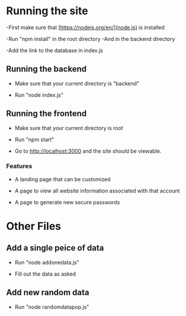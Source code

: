 # Running the site

-First make sure that [https://nodejs.org/en/](node.js) is installed

-Run "npm install" in the root directory
  -And in the backend directory

-Add the link to the database in index.js

## Running the backend

- Make sure that your current directory is "backend"

- Run "node index.js"

## Running the frontend

- Make sure that your current directory is root

- Run "npm start"

- Go to [http://localhost:3000](http://localhost:3000) and the site should be viewable.


### Features

- A landing page that can be customized

- A page to view all website information associated with that account

- A page to generate new secure passwords


# Other Files

## Add a single peice of data

- Run "node addonedata.js"

- Fill out the data as asked

## Add new random data

- Run "node randomdatapop.js"
